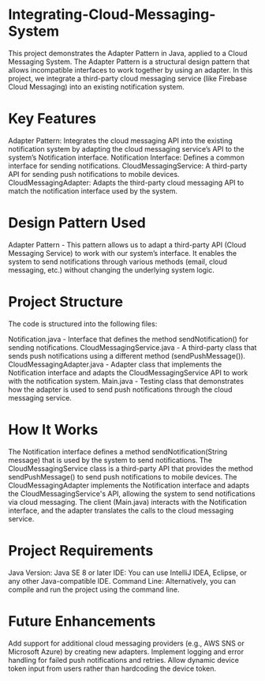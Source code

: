 # Integrating-Cloud-Messaging-System
This project demonstrates the Adapter Pattern in Java, applied to a Cloud Messaging System. The Adapter Pattern is a structural design pattern that allows incompatible interfaces to work together by using an adapter. In this project, we integrate a third-party cloud messaging service (like Firebase Cloud Messaging) into an existing notification system.

# Key Features
Adapter Pattern: Integrates the cloud messaging API into the existing notification system by adapting the cloud messaging service’s API to the system’s Notification interface.
Notification Interface: Defines a common interface for sending notifications.
CloudMessagingService: A third-party API for sending push notifications to mobile devices.
CloudMessagingAdapter: Adapts the third-party cloud messaging API to match the notification interface used by the system.

# Design Pattern Used
Adapter Pattern - This pattern allows us to adapt a third-party API (Cloud Messaging Service) to work with our system’s interface. It enables the system to send notifications through various methods (email, cloud messaging, etc.) without changing the underlying system logic.

# Project Structure
The code is structured into the following files:

Notification.java - Interface that defines the method sendNotification() for sending notifications.
CloudMessagingService.java - A third-party class that sends push notifications using a different method (sendPushMessage()).
CloudMessagingAdapter.java - Adapter class that implements the Notification interface and adapts the CloudMessagingService API to work with the notification system.
Main.java - Testing class that demonstrates how the adapter is used to send push notifications through the cloud messaging service.

# How It Works
The Notification interface defines a method sendNotification(String message) that is used by the system to send notifications.
The CloudMessagingService class is a third-party API that provides the method sendPushMessage() to send push notifications to mobile devices.
The CloudMessagingAdapter implements the Notification interface and adapts the CloudMessagingService's API, allowing the system to send notifications via cloud messaging.
The client (Main.java) interacts with the Notification interface, and the adapter translates the calls to the cloud messaging service.

# Project Requirements
Java Version: Java SE 8 or later
IDE: You can use IntelliJ IDEA, Eclipse, or any other Java-compatible IDE.
Command Line: Alternatively, you can compile and run the project using the command line.

# Future Enhancements
Add support for additional cloud messaging providers (e.g., AWS SNS or Microsoft Azure) by creating new adapters.
Implement logging and error handling for failed push notifications and retries.
Allow dynamic device token input from users rather than hardcoding the device token.
